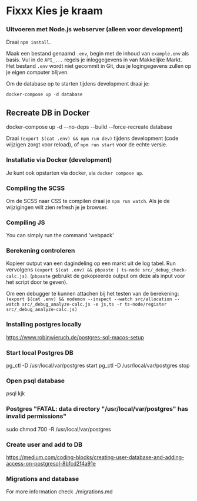 # Fixxx Kies je kraam

### Uitvoeren met Node.js webserver (alleen voor development)

Draai `npm install`.

Maak een bestand genaamd `.env`, begin met de inhoud van `example.env` als basis. Vul in de `API_...` regels je inloggegevens in van Makkelijke Markt. Het bestand `.env` wordt niet gecommit in Git, dus je logingegevens zullen op je eigen computer blijven.

Om de database op te starten tijdens development draai je:

```shell
docker-compose up -d database
```

## Recreate DB in Docker

docker-compose up -d --no-deps --build --force-recreate database

Draai `(export $(cat .env) && npm run dev)` tijdens development (code wijzigen zorgt voor reload), of `npm run start` voor de echte versie.

### Installatie via Docker (development)

Je kunt ook opstarten via docker, via `docker compose up`.


### Compiling the SCSS
Om de SCSS naar CSS te compilen draai je `npm run watch`. Als je de wijzigingen wilt zien refresh je je browser.


### Compiling JS
You can simply run the command 'webpack'

### Berekening controleren

Kopieer output van een dagindeling op een markt uit de log tabel. Run vervolgens `(export $(cat .env) && pbpaste | ts-node src/_debug_check-calc.js)`. (`pbpaste` gebruikt de gekopieerde output om deze als input voor het script door te geven).

Om een debugger te kunnen attachen bij het testen van de berekening: `(export $(cat .env) && nodemon --inspect --watch src/allocation --watch src/_debug_analyze-calc.js -e js,ts -r ts-node/register src/_debug_analyze-calc.js)`

### Installing postgres locally
https://www.robinwieruch.de/postgres-sql-macos-setup

### Start local Postgres DB
pg_ctl -D /usr/local/var/postgres start
pg_ctl -D /usr/local/var/postgres stop

### Open psql database
psql kjk

### Postgres "FATAL:  data directory "/usr/local/var/postgres" has invalid permissions"
sudo chmod 700 -R /usr/local/var/postgres

### Create user and add to DB
https://medium.com/coding-blocks/creating-user-database-and-adding-access-on-postgresql-8bfcd2f4a91e

### Migrations and database
For more information check ./migrations.md